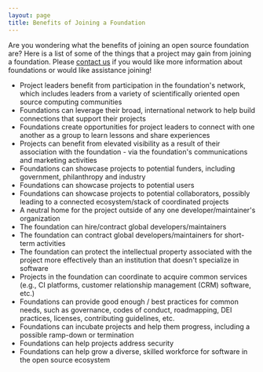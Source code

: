```yaml
---
layout: page
title: Benefits of Joining a Foundation
---
```


Are you wondering what the benefits of joining an open source foundation are? Here is a list of some of the things that a project may gain from joining a foundation.
Please [contact us](mailto:watsongr@ornl.gov) if you would like more information about foundations or would like assistance joining!

- Project leaders benefit from participation in the foundation's network, which includes leaders from a variety of scientifically oriented open source computing communities
- Foundations can leverage their broad, international network to help build connections that support their projects
- Foundations create opportunities for project leaders to connect with one another as a group to learn lessons and share experiences
- Projects can benefit from elevated visibility as a result of their association with the foundation - via the foundation's  communications and marketing activities
- Foundations can showcase projects to potential funders, including government, philanthropy and industry
- Foundations can showcase projects to potential users
- Foundations can showcase projects to potential collaborators, possibly leading to a connected ecosystem/stack of coordinated projects
- A neutral home for the project outside of any one developer/maintainer's organization
- The foundation can hire/contract global developers/maintainers
- The foundation can contract global developers/maintainers for short-term activities
- The foundation can protect the intellectual property associated with the project more effectively than an institution that doesn't specialize in software
- Projects in the foundation can coordinate to acquire common services (e.g., CI platforms, customer relationship management (CRM) software, etc.)
- Foundations can provide good enough / best practices for common needs, such as governance, codes of conduct, roadmapping, DEI practices, licenses, contributing guidelines, etc.
- Foundations can incubate projects and help them progress, including a possible ramp-down or termination
- Foundations can help projects address security
- Foundations can help grow a diverse, skilled workforce for software in the open source ecosystem

